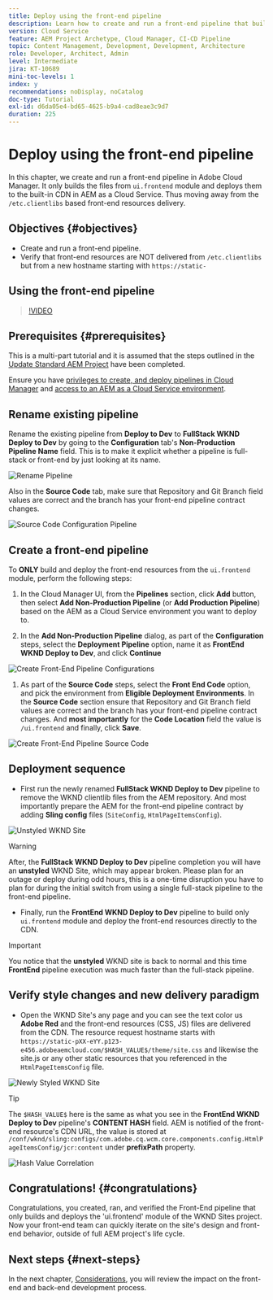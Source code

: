 ```yaml
---
title: Deploy using the front-end pipeline
description: Learn how to create and run a front-end pipeline that builds front-end resources and deploys to the built-in CDN in AEM as a Cloud Service.
version: Cloud Service
feature: AEM Project Archetype, Cloud Manager, CI-CD Pipeline
topic: Content Management, Development, Development, Architecture
role: Developer, Architect, Admin
level: Intermediate
jira: KT-10689
mini-toc-levels: 1
index: y
recommendations: noDisplay, noCatalog
doc-type: Tutorial
exl-id: d6da05e4-bd65-4625-b9a4-cad8eae3c9d7
duration: 225
---
```

# Deploy using the front-end pipeline

In this chapter, we create and run a front-end pipeline in Adobe Cloud Manager. It only builds the files from `ui.frontend` module and deploys them to the built-in CDN in AEM as a Cloud Service. Thus moving away from the  `/etc.clientlibs` based front-end resources delivery.


## Objectives {#objectives}

* Create and run a front-end pipeline.
* Verify that front-end resources are NOT delivered from `/etc.clientlibs` but from a new hostname starting with `https://static-`

## Using the front-end pipeline

>[!VIDEO](https://video.tv.adobe.com/v/3409420?quality=12&learn=on)

## Prerequisites {#prerequisites}

This is a multi-part tutorial and it is assumed that the steps outlined in the [Update Standard AEM Project](./update-project.md) have been completed.

Ensure you have [privileges to create, and deploy pipelines in Cloud Manager](https://experienceleague.adobe.com/docs/experience-manager-cloud-manager/content/requirements/users-and-roles.html?lang=en#role-definitions) and [access to an AEM as a Cloud Service environment](https://experienceleague.adobe.com/docs/experience-manager-cloud-service/content/implementing/using-cloud-manager/manage-environments.html).

## Rename existing pipeline

 Rename the existing pipeline from __Deploy to Dev__ to  __FullStack WKND Deploy to Dev__ by going to the __Configuration__ tab's __Non-Production Pipeline Name__ field. This is to make it explicit whether a pipeline is full-stack or front-end by just looking at its name.

![Rename Pipeline](assets/fullstack-wknd-deploy-dev-pipeline.png)


Also in the __Source Code__ tab, make sure that Repository and Git Branch field values are correct and the branch has your front-end pipeline contract changes.

![Source Code Configuration Pipeline](assets/fullstack-wknd-source-code-config.png)


## Create a front-end pipeline

To __ONLY__ build and deploy the front-end resources from the `ui.frontend` module, perform the following steps:

1.   In the Cloud Manager UI, from the __Pipelines__ section, click __Add__ button, then select __Add Non-Production Pipeline__ (or __Add Production Pipeline__) based on the AEM as a Cloud Service environment you want to deploy to.

1.   In the __Add Non-Production Pipeline__ dialog, as part of the __Configuration__ steps, select the __Deployment Pipeline__ option, name it as __FrontEnd WKND Deploy to Dev__, and click __Continue__

![Create Front-End Pipeline Configurations](assets/create-frontend-pipeline-configs.png)

1.   As part of the __Source Code__ steps, select the __Front End Code__ option, and pick the environment from __Eligible Deployment Environments__. In the __Source Code__ section ensure that Repository and Git Branch field values are correct and the branch has your front-end pipeline contract changes. 
And __most importantly__ for the __Code Location__ field the value is `/ui.frontend` and finally, click __Save__.

![Create Front-End Pipeline Source Code](assets/create-frontend-pipeline-source-code.png)


## Deployment sequence

* First run the newly renamed __FullStack WKND Deploy to Dev__ pipeline to remove the WKND clientlib files from the AEM repository. And most importantly prepare the AEM for the front-end pipeline contract by adding __Sling config__ files (`SiteConfig`, `HtmlPageItemsConfig`).

![Unstyled WKND Site](assets/unstyled-wknd-site.png)

>[!WARNING]
>
>After, the __FullStack WKND Deploy to Dev__ pipeline completion you will have an __unstyled__ WKND Site, which may appear broken. Please plan for an outage or deploy during odd hours, this is a one-time disruption you have to plan for during the initial switch from using a single full-stack pipeline to the front-end pipeline.


* Finally, run the __FrontEnd WKND Deploy to Dev__ pipeline to build only `ui.frontend` module and deploy the front-end resources directly to the CDN. 

>[!IMPORTANT]
>
>You notice that the __unstyled__ WKND site is back to normal and this time __FrontEnd__ pipeline execution was much faster than the full-stack pipeline.

## Verify style changes and new delivery paradigm

* Open the WKND Site's any page and you can see the text color us __Adobe Red__ and the front-end resources (CSS, JS) files are delivered from the CDN. The resource request hostname starts with `https://static-pXX-eYY.p123-e456.adobeaemcloud.com/$HASH_VALUE$/theme/site.css` and likewise the site.js or any other static resources that you referenced in the `HtmlPageItemsConfig` file.


![Newly Styled WKND Site](assets/newly-styled-wknd-site.png)



>[!TIP]
>
>The `$HASH_VALUE$` here is the same as what you see in the __FrontEnd WKND Deploy to Dev__  pipeline's __CONTENT HASH__ field. AEM is notified of the front-end resource's CDN URL, the value is stored at `/conf/wknd/sling:configs/com.adobe.cq.wcm.core.components.config.HtmlPageItemsConfig/jcr:content` under __prefixPath__ property.


![Hash Value Correlation](assets/hash-value-correlartion.png)



## Congratulations! {#congratulations}

Congratulations, you created, ran, and verified the Front-End pipeline that only builds and deploys the 'ui.frontend' module of the WKND Sites project. Now your front-end team can quickly iterate on the site's design and front-end behavior, outside of full AEM project's life cycle.

## Next steps {#next-steps}

In the next chapter, [Considerations](considerations.md), you will review the impact on the front-end and back-end development process.
